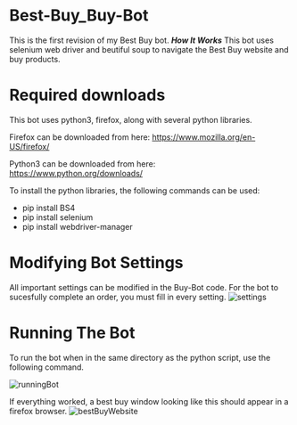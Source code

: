 # Best-Buy_Buy-Bot
This is the first revision of my Best Buy bot.
***How It Works***
This bot uses selenium web driver and beutiful soup to navigate the Best Buy website and buy products. 

# Required downloads
This bot uses python3, firefox, along with several python libraries. 

Firefox can be downloaded from here: https://www.mozilla.org/en-US/firefox/

Python3 can be downloaded from here: https://www.python.org/downloads/


To install the python libraries, the following commands can be used: 
- pip install BS4
- pip install selenium 
- pip install webdriver-manager


# Modifying Bot Settings
All important settings can be modified in the Buy-Bot code. For the bot to sucesfully complete an order, you must fill in every setting. 
![settings](https://user-images.githubusercontent.com/54713482/143315108-6c368eb7-a8df-4de4-9138-438548922284.PNG)


# Running The Bot
To run the bot when in the same directory as the python script, use the following command.

![runningBot](https://user-images.githubusercontent.com/54713482/143315327-2bcd0b4e-e9d9-4a15-a459-e2ade2504a91.PNG)

If everything worked, a best buy window looking like this should appear in a firefox browser. 
![bestBuyWebsite](https://user-images.githubusercontent.com/54713482/143315542-34bac8b9-e066-429b-88e6-c3c110bcb5f0.PNG)
